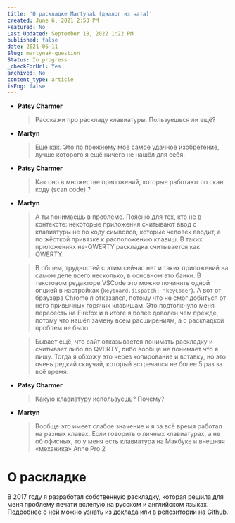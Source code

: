 ```yaml
---
title: 'О раскладке Martynak (диалог из чата)'
created: June 6, 2021 2:53 PM
Featured: No
Last Updated: September 18, 2022 1:22 PM
published: false
date: 2021-06-11
Slug: martynak-question
Status: In progress
_checkForUrl: Yes
archived: No
content_type: article
isEng: false
---
```


- **Patsy Charmer**
    
    > Расскажи про раскладу клавиатуры. Пользуешься ли ещё?
    > 
- **Martyn**
    
    > Ещё как. Это по прежнему моё самое удачное изобретение, лучше которого я eщё ничего не нашёл для себя.
    > 
- **Patsy Charmer**
    
    > Как оно в множестве приложений, которые работают по скан коду (scan code) ?
    > 
- **Martyn**
    
    > А ты понимаешь в проблеме. Поясню для тех, кто не в контексте: некоторые приложения считывают ввод с клавиатуры не по коду символов, которые человек вводит, а по жёсткой привязке к расположению клавиш. В таких приложениях не-QWERTY раскладка считывается как QWERTY.
    > 
    
    > В общем, трудностей с этим сейчас нет и таких приложений на самом деле всего несколько, в основном это банки. В текстовом редакторе VSCode это можно починить одной опцией в настройках (`keyboard.dispatch: "keyCode"`).  А вот от браузера Chrome я отказался, потому что не смог добиться от него привычных горячих клавишам. Это подтолкнуло меня пересесть на Firefox и в итоге я более доволен чем прежде, потому что нашёл замену всем расширениям, а с раскладкой проблем не было.
    > 
    
    > Бывает ещё, что сайт отказывается понимать раскладку и считывает либо по QVERTY, либо вообще не понимает что я пишу. Тогда я обхожу это через копирование и вставку, но это очень редкий склучай, который встречался не более 5 раз за всё время.
    > 
- **Patsy Charmer**
    
    > Какую клавиатуру используешь? Почему?
    > 
- **Martyn**
    
    > Вообще это имеет слабое значение и я за всё время работал на разных клавах.  Если говорить о личных клавиатурах, а не об офисных, то у меня есть клавиатура на Макбуке и внешняя «механика» Anne Pro 2
    > 

# О раскладке

В 2017 году я разработал собственную раскладку, которая решила для меня проблему печати вслепую на русском и английском языках. Подробнее о ней можно узнать из [доклада](https://someta.site/martyn-talks#b3b726ab-53f2-4983-8742-372aa5727196) или в репозитории на [Github](https://github.com/m0rtyn/martynak).